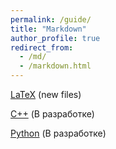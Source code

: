 ```yaml
---
permalink: /guide/
title: "Markdown"
author_profile: true
redirect_from: 
  - /md/
  - /markdown.html
---
```


[LaTeX](/_pages/_guide/Latex/LaTeX.md) (new files) 

[C++](/_pages/_guide/Cpp/Cpp.md) (В разработке)

[Python](/_pages/_guide/Python/Python.md) (В разработке) 